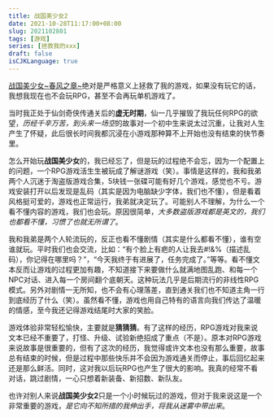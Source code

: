 ```yaml
---
title: 战国美少女2
date: 2021-10-28T11:17:00+08:00
slug: 2021102801
tags: [游戏]
series: [拯救我的xxx]
draft: false
isCJKLanguage: true
---
```


[战国美少女~春风之章~](https://www.douban.com/game/26366141/)绝对是严格意义上拯救了我的游戏，如果没有玩它的话，我想我现在也不会玩RPG，甚至不会再玩单机游戏了。

当时我正处于仙剑奇侠传通关后的**虚无时期**，仙一几乎摧毁了我玩任何RPG的欲望，*历经千辛万苦，到头来一场空*的故事对一个初中生来说太过沉重，让我对人生产生了怀疑，此后很长时间我都沉浸在小游戏那种算不上开始也没有结束的快节奏里。

怎么开始玩**战国美少女**的，我已经忘了，但是玩的过程绝不会忘，因为一个配置上的问题，一个RPG游戏活生生被玩成了解谜游戏（笑）。事情是这样的，我和我弟两个人沉迷于淘盗版游戏合集，5块钱一张碟可能有好几个游戏，感觉也不亏。游戏安装打开以后发现是乱码（其实是因为电脑缺少字体，我们也不懂），但是看着风格挺可爱的，游戏也正常运行，我弟就决定玩了。可能别人不理解，为什么一个看不懂内容的游戏，我们也会玩。原因很简单，*大多数盗版游戏都是英文的，我们也都看不懂，习惯了也就无所谓了*。

我和我弟是两个人轮流玩的，反正也看不懂剧情（其实是什么都看不懂），谁有空谁就玩。平时我们也会交流，比如：“有个脸上有疤的人让我去#!&%（描述乱码），你记得在哪里吗？”，“今天我终于有进展了，任务完成了。”等等。看不懂文本反而让游戏的过程更加有趣，不知道接下来要做什么就满地图乱跑、和每一个NPC对话、进入每一个房间翻个底朝天。这种玩法几乎是后期流行的非线性RPG模式。另外对剧情一无所知，也不会有心理落差，直到通关我们也不知道主角一行到底经历了什么（笑）。虽然看不懂，游戏也用自己特有的语言向我们传达了温暖的情感，至今我还记得游戏结尾时大家的笑脸。

游戏体验非常轻松愉快，主要就是**猜猜猜**。有了这样的经历，RPG游戏对我来说文本已经不重要了，打怪、升级、试验新绝招成了重点（不是）。原本对RPG游戏来说故事是很重要的，但有了这次的经历，我觉得或许文本也没有那么重要，故事总有结束的时候，但是过程中那些快乐并不会因为游戏通关而停止，事后回忆起来还是那么鲜活。同时，这对我以后玩RPG也产生了很大的影响。我真的经常不看对话，跳过剧情，一心只想着新装备、新招数、新队友。

也许对别人来说**战国美少女2**只是一个小时候玩过的游戏，但对于我来说这是一个非常重要的游戏，*是它向不知所措的我伸出手，将我从迷雾中带出来*。